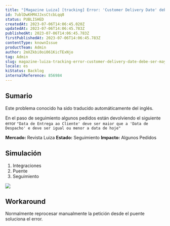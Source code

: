 ```yaml
---
title: "[Magazine Luiza] [tracking] Error: 'Customer Delivery Date' debe ser mayor que 'Delivery Date' y debe ser igual o menor que la fecha de hoy"
id: 7ublDwKHM4JJxsCtcbLqq8
status: PUBLISHED
createdAt: 2023-07-06T14:06:45.020Z
updatedAt: 2023-07-06T14:06:45.783Z
publishedAt: 2023-07-06T14:06:45.783Z
firstPublishedAt: 2023-07-06T14:06:45.783Z
contentType: knownIssue
productTeam: Admin
author: 2mXZkbi0oi061KicTExNjo
tag: Admin
slug: magazine-luiza-tracking-error-customer-delivery-date-debe-ser-mayor-que-delivery-date-y-debe-ser-igual-o-menor-que-la-fecha-de-hoy
locale: es
kiStatus: Backlog
internalReference: 856984
---
```


## Sumario

<div class="alert alert-info">
  <p>Este problema conocido ha sido traducido automáticamente del inglés.</p>
</div>


En el paso de seguimiento algunos pedidos están devolviendo el siguiente error `"Data de Entrega ao Cliente' deve ser maior que a 'Data de Despacho' e deve ser igual ou menor a data de hoje"`

**Mercado:** Revista Luiza
**Estado:** Seguimiento
**Impacto:** Algunos Pedidos


##

## Simulación


1. Integraciones
2. Puente
3. Seguimiento

 ![](https://vtexhelp.zendesk.com/attachments/token/mlpzu59MIDWuvUP6n8zJc8GI6/?name=image.png)



## Workaround


Normalmente reprocesar manualmente la petición desde el puente soluciona el error.




